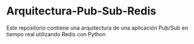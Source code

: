 # Arquitectura-Pub-Sub-Redis
Este repositorio contiene una arquitectura de una aplicación Pub/Sub en tiempo real utilizando Redis con Python
